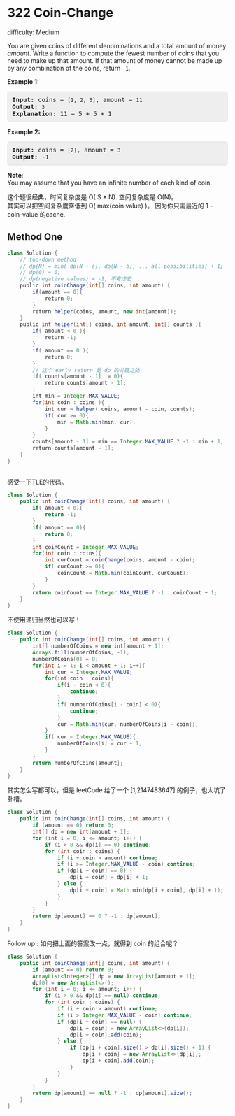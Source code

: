 # 322 Coin-Change 
 
difficulty: Medium 
 
<style>
        section pre{
          background-color: #eee;
          border: 1px solid #ddd;
          padding:10px;
          border-radius: 5px;
        }
      </style>
<section>
<div><p>You are given coins of different denominations and a total amount of money <i>amount</i>. Write a function to compute the fewest number of coins that you need to make up that amount. If that amount of money cannot be made up by any combination of the coins, return <code>-1</code>.</p>
<p><b>Example 1:</b></p>
<pre><strong>Input: </strong>coins = <code>[1, 2, 5]</code>, amount = <code>11</code>
<strong>Output: </strong><code>3</code> 
<strong>Explanation:</strong> 11 = 5 + 5 + 1</pre>
<p><b>Example 2:</b></p>
<pre><strong>Input: </strong>coins = <code>[2]</code>, amount = <code>3</code>
<strong>Output: </strong>-1
</pre>
<p><b>Note</b>:<br>
You may assume that you have an infinite number of each kind of coin.</p>
</div></section>
 


 这个题很经典，时间复杂度是 O( S * N). 空间复杂度是 O(N)。  
 其实可以把空间复杂度降低到 O( max(coin value) )。 因为你只需最近的 1 - coin-value 的cache.
 ## Method One 
 
``` Java
class Solution {
    // top-down method
    // dp(N) = min( dp(N - a), dp(N - b), ... all possibilities) + 1;
    // dp(0) = 0;
    // dp(negative values) = -1, 不考虑它
    public int coinChange(int[] coins, int amount) {
        if(amount == 0){
            return 0;
        }
        return helper(coins, amount, new int[amount]);
    }
    public int helper(int[] coins, int amount, int[] counts ){
        if( amount < 0 ){
            return -1;
        }
        if( amount == 0 ){
            return 0;
        }
        // 这个 early return 是 dp 的关键之处
        if( counts[amount - 1] != 0){
            return counts[amount - 1];
        }
        int min = Integer.MAX_VALUE;
        for(int coin : coins ){
            int cur = helper( coins, amount - coin, counts);
            if( cur >= 0){
                min = Math.min(min, cur);
            }
        }
        counts[amount - 1] = min == Integer.MAX_VALUE ? -1 : min + 1;
        return counts[amount - 1];
    }
}
​
```

感受一下TLE的代码。
```java
class Solution {
    public int coinChange(int[] coins, int amount) {
        if( amount < 0){
            return -1;
        }
        if( amount == 0){
            return 0;
        }
        int coinCount = Integer.MAX_VALUE;
        for(int coin : coins){
            int curCount = coinChange(coins, amount - coin);
            if( curCount >= 0){
                coinCount = Math.min(coinCount, curCount);
            }
        }
        return coinCount == Integer.MAX_VALUE ? -1 : coinCount + 1;
    }
}
```


不使用递归当然也可以写！
```java
class Solution {
    public int coinChange(int[] coins, int amount) {
        int[] numberOfCoins = new int[amount + 1];
        Arrays.fill(numberOfCoins, -1);
        numberOfCoins[0] = 0;
        for(int i = 1; i < amount + 1; i++){
            int cur = Integer.MAX_VALUE;
            for(int coin : coins){
                if(i - coin < 0){
                    continue;
                }
                if( numberOfCoins[i - coin] < 0){
                    continue;
                }
                cur = Math.min(cur, numberOfCoins[i - coin]);
            }
            if( cur < Integer.MAX_VALUE){
                numberOfCoins[i] = cur + 1;
            }
        }
        return numberOfCoins[amount];
    }
}
```


其实怎么写都可以，但是 leetCode 给了一个 [1,2147483647] 的例子，也太坑了卧槽。

```java
class Solution {
    public int coinChange(int[] coins, int amount) {
        if (amount == 0) return 0;
        int[] dp = new int[amount + 1];
        for (int i = 0; i <= amount; i++) {
            if (i > 0 && dp[i] == 0) continue;
            for (int coin : coins) {
                if (i + coin > amount) continue;
                if (i >= Integer.MAX_VALUE - coin) continue;
                if (dp[i + coin] == 0) {
                    dp[i + coin] = dp[i] + 1;
                } else {
                    dp[i + coin] = Math.min(dp[i + coin], dp[i] + 1);
                }
            }
        }
        return dp[amount] == 0 ? -1 : dp[amount];
    }
}
```

Follow up : 如何把上面的答案改一点，就得到 coin 的组合呢？


```java
class Solution {
    public int coinChange(int[] coins, int amount) {
        if (amount == 0) return 0;
        ArrayList<Integer>[] dp = new ArrayList[amount + 1];
        dp[0] = new ArrayList<>();
        for (int i = 0; i <= amount; i++) {
            if (i > 0 && dp[i] == null) continue;
            for (int coin : coins) {
                if (i + coin > amount) continue;
                if (i > Integer.MAX_VALUE - coin) continue;
                if (dp[i + coin] == null) {
                    dp[i + coin] = new ArrayList<>(dp[i]);
                    dp[i + coin].add(coin);
                } else {
                    if (dp[i + coin].size() > dp[i].size() + 1) {
                        dp[i + coin] = new ArrayList<>(dp[i]);
                        dp[i + coin].add(coin);
                    }
                }
            }
        }
        return dp[amount] == null ? -1 : dp[amount].size();
    }
}
```